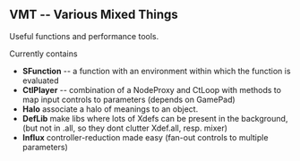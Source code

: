 ## VMT -- Various Mixed Things

Useful functions and performance tools.


Currently contains

+ **SFunction** -- a function with an environment within which the function is evaluated
+ **CtlPlayer** -- combination of a NodeProxy and CtLoop with methods to map input controls to parameters (depends on GamePad)
+ **Halo** associate a halo of meanings to an object.
+ **DefLib** make libs where lots of Xdefs can be present in the background, 
(but not in .all, so they dont clutter Xdef.all, resp. mixer)
+ **Influx** controller-reduction made easy (fan-out controls to multiple parameters)